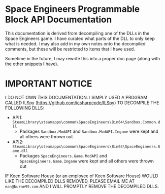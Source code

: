 # Space Engineers Programmable Block API Documentation
This documentation is derived from decompiling one of the DLLs in the Space Engineers game.  I have curated what parts of the DLL to only keep what is needed.  I may also add in my own notes onto the decompiled comments, but these will be restricted to items that I have used.

Sometime in the future, I may rewrite this into a proper doc page (along with the other snippets I have).

# IMPORTANT NOTICE
I DO NOT OWN THIS DOCUMENTATION.  I SIMPLY USED A PROGRAM CALLED ILSpy (https://github.com/icsharpcode/ILSpy) TO DECOMPILE THE FOLLOWING DLLS:

* API1: `SteamLibrary\steamapps\common\SpaceEngineers\Bin64\Sandbox.Common.dll`
  * Packages `Sandbox.ModAPI` and `Sandbox.ModAPI.Ingame` were kept and all others were thrown out
* API2: `SteamLibrary\steamapps\common\SpaceEngineers\Bin64\SpaceEngineers.Game.dll`
  * Packages `SpaceEngineers.Game.ModAPI` and `SpaceEngineers.Game.Ingame` were kept and all others were thrown out

IF Keen Software House (or an employee of Keen Software House) WOULD LIKE THE DECOMPILED DLLS REMOVED, PLEASE EMAIL ME AT `ean@burne99.com` AND I WILL PROMPTLY REMOVE THE DECOMPILED DLLS.
